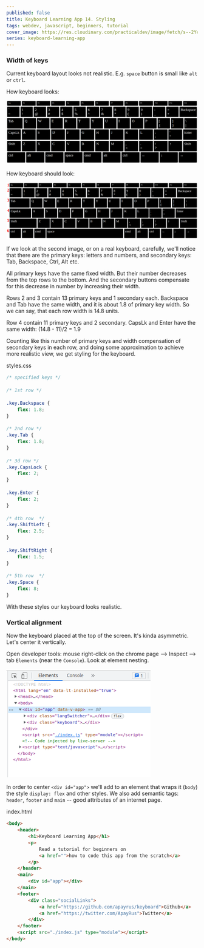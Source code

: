 ```yaml
---
published: false
title: Keyboard Learning App 14. Styling
tags: webdev, javascript, beginners, tutorial
cover_image: https://res.cloudinary.com/practicaldev/image/fetch/s--2Ycgb9E_--/c_imagga_scale,f_auto,fl_progressive,h_420,q_auto,w_1000/https://dev-to-uploads.s3.amazonaws.com/uploads/articles/t7manuew9dwi5jlrf8p5.png
series: keyboard-learning-app
---
```


### Width of keys

Current keyboard layout looks not realistic. E.g. `space` button is small like `alt` or `ctrl`.

How keyboard looks:

![How keyboard looks](./images/Screenshot%20from%202022-08-13%2007-22-48.png)

How keyboard should look:

![How keyboard should look](./images/Screenshot%20from%202022-08-13%2007-57-49.png)

If we look at the second image, or on a real keyboard, carefully, we'll notice that there are the primary keys: letters and numbers, and secondary keys: Tab, Backspace, Ctrl, Alt etc.

All primary keys have the same fixed width. But their number decreases from the top rows to the bottom. And the secondary buttons compensate for this decrease in number by increasing their width.

Rows 2 and 3 contain 13 primary keys and 1 secondary each. Backspace and Tab have the same width, and it is about 1.8 of primary key width. So we can say, that each row width is 14.8 units.

Row 4 contain 11 primary keys and 2 secondary. CapsLk and Enter have the same width:
(14.8 - 11)/2 = 1.9

Counting like this number of primary keys and width compensation of secondary keys in each row, and doing some approximation to achieve more realistic view, we get styling for the keyboard.

styles.css

```css
/* specified keys */

/* 1st row */

.key.Backspace {
	flex: 1.8;
}

/* 2nd row */
.key.Tab {
	flex: 1.8;
}

/* 3d row */
.key.CapsLock {
	flex: 2;
}

.key.Enter {
	flex: 2;
}

/* 4th row  */
.key.ShiftLeft {
	flex: 2.5;
}

.key.ShiftRight {
	flex: 1.5;
}

/* 5th row  */
.key.Space {
	flex: 8;
}
```

With these styles our keyboard looks realistic.

### Vertical alignment

Now the keyboard placed at the top of the screen. It's kinda asymmetric. Let's center it vertically.

Open developer tools: mouse right-click on the chrome page --> Inspect --> tab `Elements` (near the `Console`). Look at element nesting.

![](./images/Screenshot%20from%202022-08-14%2002-36-51.png)

In order to center `<div id="app">` we'll add to an element that wraps it (`body`) the style `display: flex` and other styles. We also add semantic tags: `header`, `footer` and `main` -- good attributes of an internet page.

index.html

```html
<body>
	<header>
		<h1>Keyboard Learning App</h1>
		<p>
			Read a tutorial for beginners on
			<a href="">how to code this app from the scratch</a>
		</p>
	</header>
	<main>
		<div id="app"></div>
	</main>
	<footer>
		<div class="socialLinks">
			<a href="https://github.com/apayrus/keyboard">Github</a>
			<a href="https://twitter.com/ApayRus">Twitter</a>
		</div>
	</footer>
	<script src="./index.js" type="module"></script>
</body>
```

